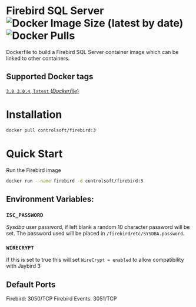 
# Firebird SQL Server  ![Docker Image Size (latest by date)](https://img.shields.io/docker/image-size/controlsoft/firebird?color=%231ed760) ![Docker Pulls](https://img.shields.io/docker/pulls/controlsoft/firebird)
Dockerfile to build a Firebird SQL Server container image which can be linked to other containers.

## Supported Docker tags

[`3.0`, `3.0.4`, `latest` (*Dockerfile*)](https://github.com/ControlSoft-Labs/firebird-docker/blob/master/Dockerfile)

# Installation

```bash
docker pull controlsoft/firebird:3
```
# Quick Start

Run the Firebird image

```bash
docker run --name firebird -d controlsoft/firebird:3
```

## Environment Variables:

### `ISC_PASSWORD`
*Sysdba* user password, if left blank a random 10 character password will be set.
The password used will be placed in `/firebird/etc/SYSDBA.password`.

### `WIRECRYPT`

If this is set to true this will set `WireCrypt = enabled` to allow compatibility with Jaybird 3

## Default Ports

Firebird: 3050/TCP
Firebird Events: 3051/TCP
